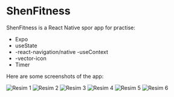 # ShenFitness

ShenFitness is a React Native  spor app for practise:


- Expo
- useState
- -react-navigation/native
-useContext
- -vector-icon
- Timer


  

Here are some screenshots  of the app:

![Resim 1](https://r.resimlink.com/zrR7yneq3HoT.png)
![Resim 2](https://r.resimlink.com/0Nq2LMijy.png)
![Resim 3](https://r.resimlink.com/Qj70CHJqO.png)
![Resim 4](https://r.resimlink.com/e9DVOWXk6P.png)
![Resim 5](https://r.resimlink.com/QP6mqaZzl.png)
![Resim 6](https://r.resimlink.com/IiuvRZ2BcgpO.png)
